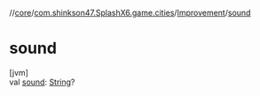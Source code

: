 //[core](../../../index.md)/[com.shinkson47.SplashX6.game.cities](../index.md)/[Improvement](index.md)/[sound](sound.md)

# sound

[jvm]\
val [sound](sound.md): [String](https://kotlinlang.org/api/latest/jvm/stdlib/kotlin/-string/index.html)?
